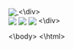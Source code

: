 <html>
<body>

<div>
<a href="https://github.com/Mott4">
  <img align="center" src="https://github-readme-stats.vercel.app/api?username=Mott4&show_icons=true&theme=onedark" />
</a>
<\div>

<div>
<img align="center" src="https://img.shields.io/twitter/follow/mott4vito?style=social"\>
<img align="center" src="https://img.shields.io/badge/Flutter-02569B?style=for-the-badge&logo=flutter&logoColor=white"/>
<img align="center" src="https://img.shields.io/badge/Instagram-E4405F?style=for-the-badge&logo=instagram&logoColor=white"/>
<\div>
  
<\body>
<\html>
